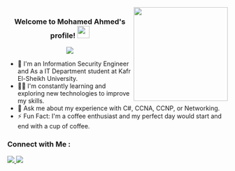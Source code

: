 
<img width="215" align="right" src="https://c.tenor.com/_DOBjnGspYAAAAAM/code-coding.gif">

<h3 align="center">
  Welcome to Mohamed Ahmed's profile!
  <img src="https://media.giphy.com/media/hvRJCLFzcasrR4ia7z/giphy.gif" width="28">
</h3>

<!-- Typing SVG by DenverCoder1 - https://github.com/DenverCoder1/readme-typing-svg -->
<p align="center">
  <a href="https://github.com/DenverCoder1/readme-typing-svg"><img src="https://readme-typing-svg.herokuapp.com/?lines=IT%20%20Engineer;Always%20learning%20new%20things&font=Fira%20Code&center=true&width=440&height=45&color=f75c7e&vCenter=true&size=22"></a>
</p> 

- 🏢 I'm an Information Security Engineer and As a IT Department student at Kafr El-Sheikh University.
- 👨‍💻 I'm constantly learning and exploring new technologies to improve my skills.
- 💬 Ask me about my experience with C#, CCNA, CCNP, or Networking.
- ⚡ Fun Fact: I'm a coffee enthusiast and my perfect day would start and end with a cup of coffee.

### Connect with Me :

<a href="https://www.linkedin.com/in/mohamed-ahmed15" target="_blank"><img src="https://img.shields.io/badge/-Mohamed%20Ahmed-0077B5?style=for-the-badge&logo=Linkedin&logoColor=white"/> </a>
<a href="https://www.facebook.com/anahamo.ahmed.12?mibextid=ZbWKwL" target="_blank"><img src="https://img.shields.io/badge/-Mohamed%20Ahmed-0077B5?style=for-the-badge&logo=Facebook&logoColor=white"/></a>
